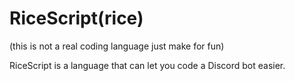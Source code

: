 # RiceScript(rice)
(this is not a real coding language just make for fun)

RiceScript is a language that can let you code a Discord bot easier.
